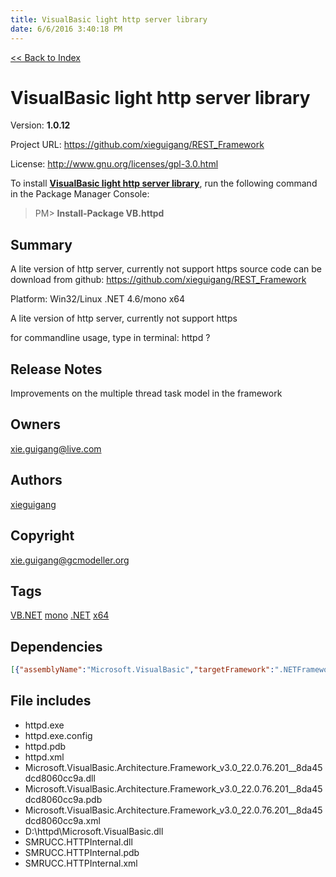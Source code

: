 ```yaml
---
title: VisualBasic light http server library
date: 6/6/2016 3:40:18 PM
---
```


[<< Back to Index](../index.html)
# VisualBasic light http server library

Version: **1.0.12**

Project URL: https://github.com/xieguigang/REST_Framework

License: http://www.gnu.org/licenses/gpl-3.0.html

To install **[VisualBasic light http server library](https://www.nuget.org/packages/VB.httpd/)**, run the following command in the Package Manager Console:
> PM>  **Install-Package VB.httpd**


## Summary
A lite version of http server, currently not support https
source code can be download from github:
https://github.com/xieguigang/REST_Framework

Platform:  Win32/Linux  .NET 4.6/mono x64

A lite version of http server, currently not support https

for commandline usage, type in terminal:
httpd ?
## Release Notes
Improvements on the multiple thread task model in the framework
## Owners
xie.guigang@live.com
## Authors
[xieguigang](https://www.nuget.org/profiles/xieguigang)
## Copyright
xie.guigang@gcmodeller.org
## Tags
[VB.NET](https://www.nuget.org/packages?q=Tags%3A"VB.NET") [mono](https://www.nuget.org/packages?q=Tags%3A"mono") [.NET](https://www.nuget.org/packages?q=Tags%3A".NET") [x64](https://www.nuget.org/packages?q=Tags%3A"x64")
## Dependencies
```json
[{"assemblyName":"Microsoft.VisualBasic","targetFramework":".NETFramework4.6"}]
```


## File includes
+ httpd.exe<br />
+ httpd.exe.config<br />
+ httpd.pdb<br />
+ httpd.xml<br />
+ Microsoft.VisualBasic.Architecture.Framework_v3.0_22.0.76.201__8da45dcd8060cc9a.dll<br />
+ Microsoft.VisualBasic.Architecture.Framework_v3.0_22.0.76.201__8da45dcd8060cc9a.pdb<br />
+ Microsoft.VisualBasic.Architecture.Framework_v3.0_22.0.76.201__8da45dcd8060cc9a.xml<br />
+ D:\httpd\Microsoft.VisualBasic.dll<br />
+ SMRUCC.HTTPInternal.dll<br />
+ SMRUCC.HTTPInternal.pdb<br />
+ SMRUCC.HTTPInternal.xml<br />

